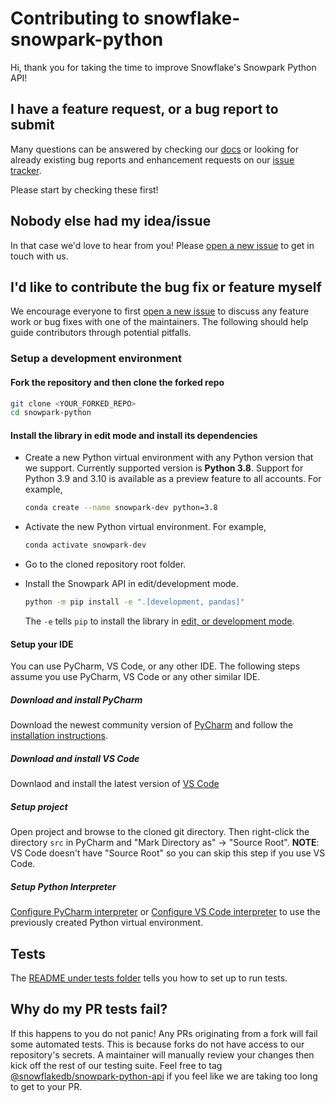 # Contributing to snowflake-snowpark-python

Hi, thank you for taking the time to improve Snowflake's Snowpark Python API!

## I have a feature request, or a bug report to submit

Many questions can be answered by checking our [docs](https://docs.snowflake.com/) or looking for already existing bug reports and enhancement requests on our [issue tracker](https://github.com/snowflakedb/snowpark-python/issues).

Please start by checking these first!

## Nobody else had my idea/issue

In that case we'd love to hear from you!
Please [open a new issue](https://github.com/snowflakedb/snowpark-python/issues/new/choose) to get in touch with us.

## I'd like to contribute the bug fix or feature myself

We encourage everyone to first [open a new issue](https://github.com/snowflakedb/snowpark-python/issues/new/choose) to discuss any feature work or bug fixes with one of the maintainers.
The following should help guide contributors through potential pitfalls.

### Setup a development environment

#### Fork the repository and then clone the forked repo

```bash
git clone <YOUR_FORKED_REPO>
cd snowpark-python
```

#### Install the library in edit mode and install its dependencies

- Create a new Python virtual environment with any Python version that we support. Currently supported version is **Python 3.8**. Support for Python 3.9 and 3.10 is available as a preview feature to all accounts. For example,

  ```bash
  conda create --name snowpark-dev python=3.8
  ```

- Activate the new Python virtual environment. For example,

  ```bash
  conda activate snowpark-dev
  ```

- Go to the cloned repository root folder.
- Install the Snowpark API in edit/development mode.

    ```bash
    python -m pip install -e ".[development, pandas]"
    ```

  The `-e` tells `pip` to install the library in [edit, or development mode](https://pip.pypa.io/en/stable/cli/pip_install/#editable-installs).

#### Setup your IDE

You can use PyCharm, VS Code, or any other IDE.
The following steps assume you use PyCharm, VS Code or any other similar IDE.

##### Download and install PyCharm

Download the newest community version of [PyCharm](https://www.jetbrains.com/pycharm/download/)
and follow the [installation instructions](https://www.jetbrains.com/help/pycharm/installation-guide.html).

##### Download and install VS Code

Downlaod and install the latest version of [VS Code](https://code.visualstudio.com/download)

##### Setup project

Open project and browse to the cloned git directory. Then right-click the directory `src` in PyCharm
and "Mark Directory as" -> "Source Root". **NOTE**: VS Code doesn't have "Source Root" so you can skip this step if you use VS Code.

##### Setup Python Interpreter

[Configure PyCharm interpreter][config pycharm interpreter] or [Configure VS Code interpreter][config vscode interpreter] to use the previously created Python virtual environment.

## Tests

The [README under tests folder](tests/README.md) tells you how to set up to run tests.

## Why do my PR tests fail?

If this happens to you do not panic! Any PRs originating from a fork will fail some automated tests. This is because
forks do not have access to our repository's secrets. A maintainer will manually review your changes then kick off
the rest of our testing suite. Feel free to tag [@snowflakedb/snowpark-python-api](https://github.com/orgs/snowflakedb/teams/snowpark-python-api)
if you feel like we are taking too long to get to your PR.

[config pycharm interpreter]: https://www.jetbrains.com/help/pycharm/configuring-python-interpreter.html
[config vscode interpreter]: https://code.visualstudio.com/docs/python/environments#_manually-specify-an-interpreter
